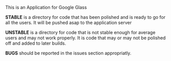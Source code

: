 This is an Application for Google Glass

__STABLE__ is a directory for code that has been polished and is ready to go for all the users. It will be pushed asap to the application server

__UNSTABLE__ is a directory for code that is not stable enough for average users and may not work properly. It is code that may or may not be polished off and added to later builds.

__BUGS__ should be reported in the issues section appropriatly.
